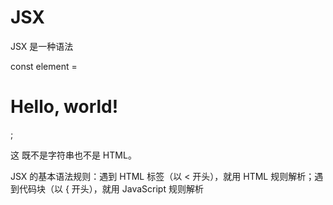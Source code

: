 # JSX

JSX 是一种语法

const element = <h1>Hello, world!</h1>;

这 既不是字符串也不是 HTML。

JSX 的基本语法规则：遇到 HTML 标签（以 < 开头），就用 HTML 规则解析；遇到代码块（以 { 开头），就用 JavaScript 规则解析


